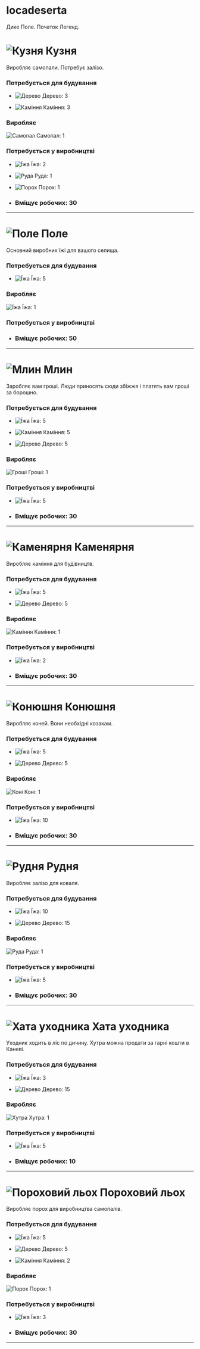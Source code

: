 # locadeserta
Дике Поле. Початок Легенд.

# ![Кузня](images/resource_buildings/smith_64.png) Кузня
Виробляє самопали. Потребує залізо.
### Потребується для будування
- ![Дерево](images/resources/wood_64.png) Дерево: 3

- ![Каміння](images/resources/stone_64.png) Каміння: 3

### Виробляє
![Самопал](images/resources/firearm_64.png) Самопал: 1


### Потребується у виробництві
- ![Їжа](images/resources/food_64.png) Їжа: 2

- ![Руда](images/resources/iron_ore_64.png) Руда: 1

- ![Порох](images/resources/powder_64.png) Порох: 1


- ### Вміщує робочих: 30
---
# ![Поле](images/resource_buildings/field_64.png) Поле
Основний виробник їжі для вашого селища.
### Потребується для будування
- ![Їжа](images/resources/food_64.png) Їжа: 5

### Виробляє
![Їжа](images/resources/food_64.png) Їжа: 1


### Потребується у виробництві

- ### Вміщує робочих: 50
---
# ![Млин](images/resource_buildings/mill_64.png) Млин
Заробляє вам гроші. Люди приносять сюди збіжжя і платять вам гроші за борошно.
### Потребується для будування
- ![Їжа](images/resources/food_64.png) Їжа: 5

- ![Каміння](images/resources/stone_64.png) Каміння: 5

- ![Дерево](images/resources/wood_64.png) Дерево: 5

### Виробляє
![Гроші](images/resources/money_64.png) Гроші: 1


### Потребується у виробництві
- ![Їжа](images/resources/food_64.png) Їжа: 5


- ### Вміщує робочих: 30
---
# ![Каменярня](images/resource_buildings/quarry_64.png) Каменярня
Виробляє каміння для будівництв.
### Потребується для будування
- ![Їжа](images/resources/food_64.png) Їжа: 5

- ![Дерево](images/resources/wood_64.png) Дерево: 5

### Виробляє
![Каміння](images/resources/stone_64.png) Каміння: 1


### Потребується у виробництві
- ![Їжа](images/resources/food_64.png) Їжа: 2


- ### Вміщує робочих: 30
---
# ![Конюшня](images/resource_buildings/stable_64.png) Конюшня
Виробляє коней. Вони необхідні козакам.
### Потребується для будування
- ![Їжа](images/resources/food_64.png) Їжа: 5

- ![Дерево](images/resources/wood_64.png) Дерево: 5

### Виробляє
![Коні](images/resources/horse_64.png) Коні: 1


### Потребується у виробництві
- ![Їжа](images/resources/food_64.png) Їжа: 10


- ### Вміщує робочих: 30
---
# ![Рудня](images/resource_buildings/iron_mine_64.png) Рудня
Виробляє залізо для коваля.
### Потребується для будування
- ![Їжа](images/resources/food_64.png) Їжа: 10

- ![Дерево](images/resources/wood_64.png) Дерево: 15

### Виробляє
![Руда](images/resources/iron_ore_64.png) Руда: 1


### Потребується у виробництві
- ![Їжа](images/resources/food_64.png) Їжа: 5


- ### Вміщує робочих: 30
---
# ![Хата уходника](images/resource_buildings/trappershouse_64.png) Хата уходника
Уходник ходить в ліс по дичину. Хутра можна продати за гарні кошти в Каневі.
### Потребується для будування
- ![Їжа](images/resources/food_64.png) Їжа: 3

- ![Дерево](images/resources/wood_64.png) Дерево: 15

### Виробляє
![Хутра](images/resources/fur_64.png) Хутра: 1


### Потребується у виробництві
- ![Їжа](images/resources/food_64.png) Їжа: 5


- ### Вміщує робочих: 10
---
# ![Пороховий льох](images/resource_buildings/powder_cellar_64.png) Пороховий льох
Виробляє порох для виробництва самопалів.
### Потребується для будування
- ![Їжа](images/resources/food_64.png) Їжа: 5

- ![Дерево](images/resources/wood_64.png) Дерево: 5

- ![Каміння](images/resources/stone_64.png) Каміння: 2

### Виробляє
![Порох](images/resources/powder_64.png) Порох: 1


### Потребується у виробництві
- ![Їжа](images/resources/food_64.png) Їжа: 3


- ### Вміщує робочих: 30
---
